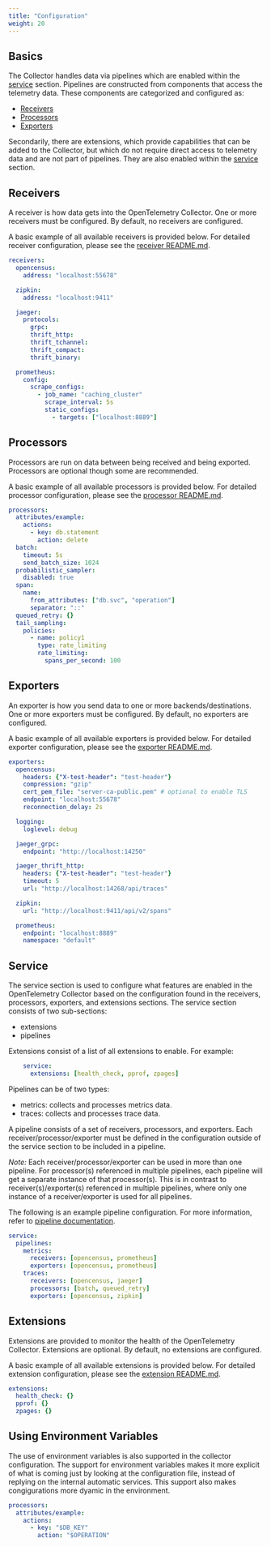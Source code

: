 ```yaml
---
title: "Configuration"
weight: 20
---
```


## Basics

The Collector handles data via pipelines which are enabled within the
[service](#service) section. Pipelines are constructed from components that
access the telemetry data. These components are categorized and configured as:

* [Receivers](#receivers)
* [Processors](#processors)
* [Exporters](#exporters)

Secondarily, there are extensions, which provide capabilities that can be added
to the Collector, but which do not require direct access to telemetry data and
are not part of pipelines. They are also enabled within the [service](#service) section.

## Receivers

A receiver is how data gets into the OpenTelemetry Collector. One or more receivers
must be configured. By default, no receivers are configured.

A basic example of all available receivers is provided below. For detailed
receiver configuration, please see the [receiver
README.md](https://github.com/open-telemetry/opentelemetry-collector/blob/master/receiver/README.md).

```yaml
receivers:
  opencensus:
    address: "localhost:55678"

  zipkin:
    address: "localhost:9411"

  jaeger:
    protocols:
      grpc:
      thrift_http:
      thrift_tchannel:
      thrift_compact:
      thrift_binary:

  prometheus:
    config:
      scrape_configs:
        - job_name: "caching_cluster"
          scrape_interval: 5s
          static_configs:
            - targets: ["localhost:8889"]
```

## Processors

Processors are run on data between being received and being exported.
Processors are optional though some are recommended.

A basic example of all available processors is provided below. For
detailed processor configuration, please see the [processor
README.md](https://github.com/open-telemetry/opentelemetry-collector/blob/master/processor/README.md).

```yaml
processors:
  attributes/example:
    actions:
      - key: db.statement
        action: delete
  batch:
    timeout: 5s
    send_batch_size: 1024
  probabilistic_sampler:
    disabled: true
  span:
    name:
      from_attributes: ["db.svc", "operation"]
      separator: "::"
  queued_retry: {}
  tail_sampling:
    policies:
      - name: policy1
        type: rate_limiting
        rate_limiting:
          spans_per_second: 100
```

## Exporters

An exporter is how you send data to one or more backends/destinations. One or
more exporters must be configured. By default, no exporters are configured.

A basic example of all available exporters is provided below. For detailed
exporter configuration, please see the [exporter
README.md](https://github.com/open-telemetry/opentelemetry-collector/blob/master/exporter/README.md).

```yaml
exporters:
  opencensus:
    headers: {"X-test-header": "test-header"}
    compression: "gzip"
    cert_pem_file: "server-ca-public.pem" # optional to enable TLS
    endpoint: "localhost:55678"
    reconnection_delay: 2s

  logging:
    loglevel: debug

  jaeger_grpc:
    endpoint: "http://localhost:14250"

  jaeger_thrift_http:
    headers: {"X-test-header": "test-header"}
    timeout: 5
    url: "http://localhost:14268/api/traces"

  zipkin:
    url: "http://localhost:9411/api/v2/spans"

  prometheus:
    endpoint: "localhost:8889"
    namespace: "default"
```

## Service

The service section is used to configure what features are enabled in the
OpenTelemetry Collector based on the configuration found in the receivers,
processors, exporters, and extensions sections. The service section
consists of two sub-sections:

* extensions
* pipelines

Extensions consist of a list of all extensions to enable. For example:

```yaml
    service:
      extensions: [health_check, pprof, zpages]
```

Pipelines can be of two types:

* metrics: collects and processes metrics data.
* traces: collects and processes trace data.

A pipeline consists of a set of receivers, processors, and exporters. Each
receiver/processor/exporter must be defined in the configuration outside of the
service section to be included in a pipeline.

*Note:* Each receiver/processor/exporter can be used in more than one pipeline.
For processor(s) referenced in multiple pipelines, each pipeline will get a
separate instance of that processor(s). This is in contrast to
receiver(s)/exporter(s) referenced in multiple pipelines, where only one
instance of a receiver/exporter is used for all pipelines.

The following is an example pipeline configuration. For more information, refer
to [pipeline
documentation](https://github.com/open-telemetry/opentelemetry-collector/blob/master/docs/pipelines.md).

```yaml
service:
  pipelines:
    metrics:
      receivers: [opencensus, prometheus]
      exporters: [opencensus, prometheus]
    traces:
      receivers: [opencensus, jaeger]
      processors: [batch, queued_retry]
      exporters: [opencensus, zipkin]
```

## Extensions

Extensions are provided to monitor the health of the OpenTelemetry
Collector. Extensions are optional. By default, no extensions are configured.

A basic example of all available extensions is provided below. For detailed
extension configuration, please see the [extension
README.md](https://github.com/open-telemetry/opentelemetry-collector/blob/master/extension/README.md).

```yaml
extensions:
  health_check: {}
  pprof: {}
  zpages: {}
```

## Using Environment Variables

The use of environment variables is also supported in the collector configuration. The support for environment variables makes it more explicit of what is coming just by looking at the configuration file, instead of replying on the internal automatic services. This support also makes congigurations more dyamic in the environment.

```yaml
processors:
  attributes/example:
    actions:
      - key: "$DB_KEY"
        action: "$OPERATION"
```